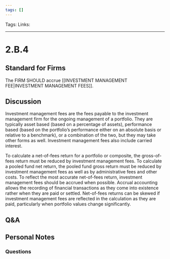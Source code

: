 ```yaml
---
tags: []
---
```

Tags: 
Links: 
___
# 2.B.4
## Standard for Firms
The FIRM SHOULD accrue [[INVESTMENT MANAGEMENT FEE|INVESTMENT MANAGEMENT FEES]].
## Discussion
Investment management fees are the fees payable to the investment management firm for the ongoing management of a portfolio. They are typically asset based (based on a percentage of assets), performance based (based on the portfolio’s performance either on an absolute basis or relative to a benchmark), or a combination of the two, but they may take other forms as well. Investment management fees also include carried interest.

To calculate a net-of-fees return for a portfolio or composite, the gross-of-fees return must be reduced by investment management fees. To calculate a pooled fund net return, the pooled fund gross return must be reduced by investment management fees as well as by administrative fees and other costs. To reflect the most accurate net-of-fees return, investment management fees should be accrued when possible. Accrual accounting allows the recording of financial transactions as they come into existence rather when they are paid or settled. Net-of-fees returns can be skewed if investment management fees are reflected in the calculation as they are paid, particularly when portfolio values change significantly.
## Q&A

## Personal Notes

### Questions